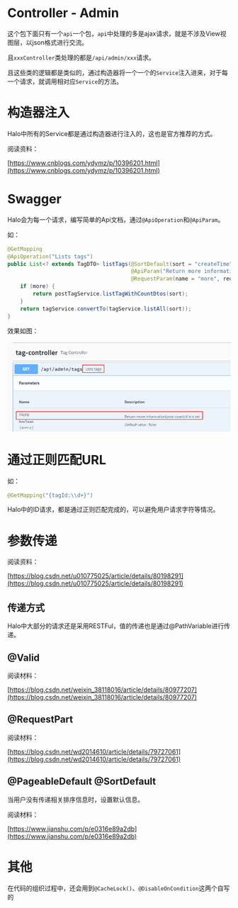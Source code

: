 # Controller - Admin

这个包下面只有一个`api`一个包，`api`中处理的多是ajax请求，就是不涉及View视图层，以json格式进行交流。

且`xxxController`类处理的都是`/api/admin/xxx`请求。

且这些类的逻辑都是类似的，通过构造器将一个一个的`Service`注入进来，对于每一个请求，就调用相对应`Service`的方法。

# 构造器注入

Halo中所有的Service都是通过构造器进行注入的，这也是官方推荐的方式。

阅读资料：

[https://www.cnblogs.com/ydymz/p/10396201.html](https://www.cnblogs.com/ydymz/p/10396201.html)

# Swagger

Halo会为每一个请求，编写简单的Api文档，通过`@ApiOperation`和`@ApiParam`。

如：

```java
@GetMapping
@ApiOperation("Lists tags")
public List<? extends TagDTO> listTags(@SortDefault(sort = "createTime", direction = Sort.Direction.DESC) Sort sort,
                                       @ApiParam("Return more information(post count) if it is set")
                                       @RequestParam(name = "more", required = false, defaultValue = "false") Boolean more) {
    if (more) {
        return postTagService.listTagWithCountDtos(sort);
    }
    return tagService.convertTo(tagService.listAll(sort));
}
```

效果如图：

![](./img/03-01.png)

# 通过正则匹配URL

如：

```java
@GetMapping("{tagId:\\d+}")
```

Halo中的ID请求，都是通过正则匹配完成的，可以避免用户请求字符等情况。

# 参数传递

阅读资料：

[https://blog.csdn.net/u010775025/article/details/80198291](https://blog.csdn.net/u010775025/article/details/80198291)

## 传递方式

Halo中大部分的请求还是采用RESTFul，值的传递也是通过@PathVariable进行传递。

## @Valid

阅读材料：

[https://blog.csdn.net/weixin_38118016/article/details/80977207](https://blog.csdn.net/weixin_38118016/article/details/80977207)

## @RequestPart

阅读材料：

[https://blog.csdn.net/wd2014610/article/details/79727061](https://blog.csdn.net/wd2014610/article/details/79727061)

## @PageableDefault @SortDefault

当用户没有传递相关排序信息时，设置默认信息。

阅读材料：

[https://www.jianshu.com/p/e0316e89a2db](https://www.jianshu.com/p/e0316e89a2db)

# 其他

在代码的组织过程中，还会用到`@CacheLock()`、`@DisableOnCondition`这两个自写的